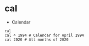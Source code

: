 # cal

- Calendar

```shell
cal
cal 4 1994 # Calendar for April 1994
cal 2020 # All months of 2020
```
